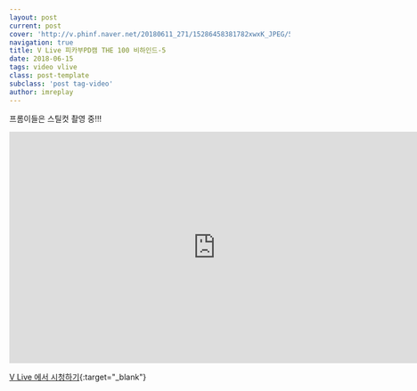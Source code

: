```yaml
---
layout: post
current: post
cover: 'http://v.phinf.naver.net/20180611_271/15286458381782xwxK_JPEG/5785e5f6-6cc5-11e8-8b3f-28b4484d5a8e_10.jpg'
navigation: true
title: V Live 피카부PD캠 THE 100 비하인드-5
date: 2018-06-15
tags: video vlive
class: post-template
subclass: 'post tag-video'
author: imreplay
---
```


프롬이들은 스틸컷 촬영 중!!!

<iframe src='https://www.vlive.tv/embed/75106?autoPlay=false' frameborder='no' scrolling='no' marginwidth='0' marginheight='0' WIDTH='740' HEIGHT='416' allowfullscreen></iframe>

[V Live 에서 시청하기](https://www.vlive.tv/video/75106){:target="_blank"}

